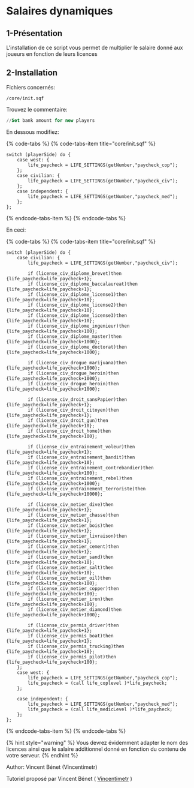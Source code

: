 # Salaires dynamiques

## 1-Présentation <a id="bkmrk-page-title"></a>

L'installation de ce script vous permet de multiplier le salaire donné aux joueurs en fonction de leurs licences

## 2-Installation <a id="bkmrk-page-title"></a>

Fichiers concernés:

```text
/core/init.sqf
```

Trouvez le commentaire:

```sql
//Set bank amount for new players
```

En dessous modifiez:

{% code-tabs %}
{% code-tabs-item title="core/init.sqf" %}
```text
switch (playerSide) do {
    case west: {
        life_paycheck = LIFE_SETTINGS(getNumber,"paycheck_cop");
    };
    case civilian: {
        life_paycheck = LIFE_SETTINGS(getNumber,"paycheck_civ");
    };
    case independent: {
        life_paycheck = LIFE_SETTINGS(getNumber,"paycheck_med");
    };
};
```
{% endcode-tabs-item %}
{% endcode-tabs %}

 En ceci:

{% code-tabs %}
{% code-tabs-item title="core/init.sqf" %}
```text
switch (playerSide) do {
    case civilian: {
		life_paycheck = LIFE_SETTINGS(getNumber,"paycheck_civ");
		
		if (license_civ_diplome_brevet)then {life_paycheck=life_paycheck+1};
		if (license_civ_diplome_baccalaureat)then {life_paycheck=life_paycheck+1};
		if (license_civ_diplome_license1)then {life_paycheck=life_paycheck+10};
		if (license_civ_diplome_license2)then {life_paycheck=life_paycheck+10};
		if (license_civ_diplome_license3)then {life_paycheck=life_paycheck+10};
		if (license_civ_diplome_ingenieur)then {life_paycheck=life_paycheck+100};
		if (license_civ_diplome_master)then {life_paycheck=life_paycheck+1000};
		if (license_civ_diplome_doctorat)then {life_paycheck=life_paycheck+1000};
		
		if (license_civ_drogue_marijuana)then {life_paycheck=life_paycheck+1000};
		if (license_civ_drogue_heroin)then {life_paycheck=life_paycheck+1000};
		if (license_civ_drogue_heroin)then {life_paycheck=life_paycheck+1000};
		
		if (license_civ_droit_sansPapier)then {life_paycheck=life_paycheck+1};
		if (license_civ_droit_citoyen)then {life_paycheck=life_paycheck+1};
		if (license_civ_droit_gun)then {life_paycheck=life_paycheck+10};
		if (license_civ_droit_home)then {life_paycheck=life_paycheck+100};
		
		if (license_civ_entrainement_voleur)then {life_paycheck=life_paycheck+1};
		if (license_civ_entrainement_bandit)then {life_paycheck=life_paycheck+10};
		if (license_civ_entrainement_contrebandier)then {life_paycheck=life_paycheck+100};
		if (license_civ_entrainement_rebel)then {life_paycheck=life_paycheck+1000};
		if (license_civ_entrainement_terroriste)then {life_paycheck=life_paycheck+10000};
		
		if (license_civ_metier_dive)then {life_paycheck=life_paycheck+1};
		if (license_civ_metier_chasse)then {life_paycheck=life_paycheck+1};
		if (license_civ_metier_bois)then {life_paycheck=life_paycheck+1};
		if (license_civ_metier_livraison)then {life_paycheck=life_paycheck+1};
		if (license_civ_metier_cement)then {life_paycheck=life_paycheck+1};
		if (license_civ_metier_sand)then {life_paycheck=life_paycheck+10};
		if (license_civ_metier_salt)then {life_paycheck=life_paycheck+10};
		if (license_civ_metier_oil)then {life_paycheck=life_paycheck+100};
		if (license_civ_metier_copper)then {life_paycheck=life_paycheck+100};
		if (license_civ_metier_iron)then {life_paycheck=life_paycheck+100};
		if (license_civ_metier_diamond)then {life_paycheck=life_paycheck+1000};
		
		if (license_civ_permis_driver)then {life_paycheck=life_paycheck+1};
		if (license_civ_permis_boat)then {life_paycheck=life_paycheck+1};
		if (license_civ_permis_trucking)then {life_paycheck=life_paycheck+10};
		if (license_civ_permis_pilot)then {life_paycheck=life_paycheck+100};
	};
    case west: {
        life_paycheck = LIFE_SETTINGS(getNumber,"paycheck_cop");
		life_paycheck = (call life_coplevel )*life_paycheck;
    };
    
    case independent: {
		life_paycheck = LIFE_SETTINGS(getNumber,"paycheck_med");
		life_paycheck = (call life_medicLevel )*life_paycheck;
    };
};
```
{% endcode-tabs-item %}
{% endcode-tabs %}

{% hint style="warning" %}
 Vous devrez évidemment adapter le nom des licences ainsi que le salaire additionnel donné en fonction du contenu de votre serveur.
{% endhint %}


Author: Vincent Bénet (Vincentimetr)

Tutoriel proposé par Vincent Bénet \( [Vincentimetr](https://altisdev.com/u/vincentimetr/) \)


